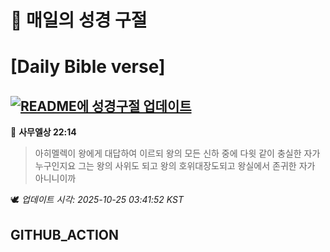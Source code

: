 # 🙏 매일의 성경 구절
# [Daily Bible verse]
## [![README에 성경구절 업데이트](https://github.com/DONGSUKA/first_test/actions/workflows/update-readme-bible.yml/badge.svg)](https://github.com/DONGSUKA/first_test/actions/workflows/update-readme-bible.yml)
<!-- START_BIBLE_VERSE -->
📖 **사무엘상 22:14**
> 아히멜렉이 왕에게 대답하여 이르되 왕의 모든 신하 중에 다윗 같이 충실한 자가 누구인지요 그는 왕의 사위도 되고 왕의 호위대장도되고 왕실에서 존귀한 자가 아니니이까

🕊️ _업데이트 시각: 2025-10-25 03:41:52 KST_
  <!-- END_BIBLE_VERSE -->
## GITHUB_ACTION
